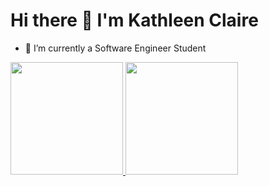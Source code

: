 # Hi there 👋 I'm Kathleen Claire 

- 🔭 I’m currently a Software Engineer Student 

<div>
<a href="https://github.com/kathlourenco">
<img loading="lazy" height="180em" src="https://github-readme-stats.vercel.app/api/top-langs/?username=kathlourenco&layout=compact&langs_count=7&theme=dracula"/>
<img loading="lazy" height="180em" src="https://github-readme-stats.vercel.app/api?username=kathlourenco&show_icons=true&theme=dracula&include_all_commits=true&count_private=true"/>
</div>
